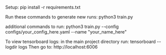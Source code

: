 Setup:
pip install -r requirements.txt

Run these commands to generate new runs:
python3 train.py

additional commands to run:
python3 train.py --config configs/your_config_here.yaml --name "your_name_here"

To view tensorboard logs:
in the main project directory run:
tensorboard --logdir logs
Then go to: http://localhost:6006

